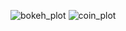 ![bokeh_plot](https://github.com/user-attachments/assets/7c5e3192-a72e-47dd-80cb-a9606292c7cd)
![coin_plot](https://github.com/user-attachments/assets/1aa9cfd2-5291-4a3b-b6f5-f221d9ef6f50)
